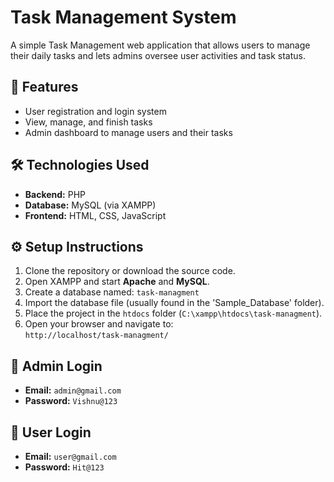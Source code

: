 # Task Management System

A simple Task Management web application that allows users to manage their daily tasks and lets admins oversee user activities and task status.

## 🚀 Features

- User registration and login system
- View, manage, and finish tasks
- Admin dashboard to manage users and their tasks

## 🛠️ Technologies Used

- **Backend:** PHP  
- **Database:** MySQL (via XAMPP)  
- **Frontend:** HTML, CSS, JavaScript

## ⚙️ Setup Instructions

1. Clone the repository or download the source code.
2. Open XAMPP and start **Apache** and **MySQL**.
3. Create a database named: `task-managment`
4. Import the database file (usually found in the 'Sample_Database' folder).
5. Place the project in the `htdocs` folder (`C:\xampp\htdocs\task-managment`).
6. Open your browser and navigate to:  
   `http://localhost/task-managment/`

## 🔐 Admin Login

- **Email:** `admin@gmail.com`  
- **Password:** `Vishnu@123`

## 👤 User Login

- **Email:** `user@gmail.com`  
- **Password:** `Hit@123`


